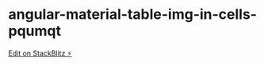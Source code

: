 # angular-material-table-img-in-cells-pqumqt

[Edit on StackBlitz ⚡️](https://stackblitz.com/edit/angular-material-table-img-in-cells-pqumqt)